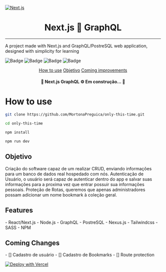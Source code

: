 [![Next.js](https://assets.zeit.co/image/upload/v1538361091/repositories/next-js/next-js.png)](https://nextjs.org)

<h1 align="center">Next.js 🤝 GraphQL</h1>

---

A project made with Next.js and GraphQL/PostreSQL web application, designed with simplicity for learning

![Badge](https://img.shields.io/static/v1?label=License&message=MIT&color=8dbb05&style=for-the-badge)
![Badge](https://img.shields.io/static/v1?label=npm&message=6.14.13&color=d8624c&style=flat)
![Badge](https://img.shields.io/static/v1?label=web&message=react&color=0f80c0&style=flat)
![Badge](https://img.shields.io/static/v1?label=npm&message=6.14.13&color=d8624c&style=flat)

<p align="center">
  <a href="#objetivo">How to use</a>
  <a href="#objetivo">Objetivo</a>
  <a href="#features>Tecnologia</a> 
  <a href="#improvements>Coming improvements</a>          
</p>

<h4 align="center">🚧 Next.js GraphQL ⚙ Em construção... 🚧</h4>

<h1>How to use</h1>

```bash
git clone https://github.com/MortonaPreguica/only-this-time.git

cd only-this-time

npm install 

npm run dev
```

<h2>Objetivo</h2>

<p>Criação do software capaz de um realizar CRUD, enviando informações para um banco de dados real hospedado com nós. Autenticação de Usuário, o usuário será capaz de autenticar dentro do app e salvar suas informações para a proxima vez que entrar possuir sua informações pessoais. Proteção de Rotas, queremos que apenas administradores possam adicionar um nome bookmark à coleção geral. </p>

<h2>Features</h2>
- React/Next.js
- Node.js
- GraphQL
- PostreSQL
- Nexus.js
- Tailwindcss
- SASS
- NPM


<h2>Coming Changes</h2>
- [] Cadastro de usuário
- [] Cadastro de Bookmarks
- [] Route protection


[![Deploy with Vercel](https://vercel.com/button)](https://vercel.com/new/git/external?repository-url=https://github.com/vercel/next.js/tree/canary/examples/with-mongodb&project-name=with-mongodb&repository-name=with-mongodb&env=MONGODB_URI,MONGODB_DB&envDescription=Required%20to%20connect%20the%20app%20with%20MongoDB)


